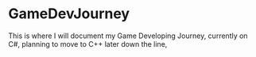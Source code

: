 # GameDevJourney

This is where I will document my Game Developing Journey, currently on C#, planning to move to C++ later down the line, 
